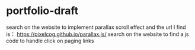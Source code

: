 # portfolio-draft

search on the website to implement parallax scroll effect and the url I find is： https://pixelcog.github.io/parallax.js/
search on the website to find a js code to handle click on paging links
